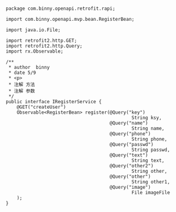 ###

    package com.binny.openapi.retrofit.rapi;

    import com.binny.openapi.mvp.bean.RegisterBean;

    import java.io.File;

    import retrofit2.http.GET;
    import retrofit2.http.Query;
    import rx.Observable;

    /**
     * author  binny
     * date 5/9
     * <p>
     * 注解 方法
     * 注解 参数
     */
    public interface IRegisterService {
        @GET("createUser")
        Observable<RegisterBean> register(@Query("key")
                                                  String ksy,
                                          @Query("name")
                                                  String name,
                                          @Query("phone")
                                                  String phone,
                                          @Query("passwd")
                                                  String passwd,
                                          @Query("text")
                                                  String text,
                                          @Query("other2")
                                                  String other,
                                          @Query("other")
                                                  String other1,
                                          @Query("image")
                                                  File imageFile
        );
    }
